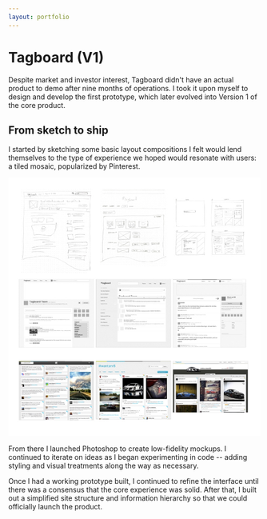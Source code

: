 ```yaml
---
layout: portfolio
---
```


# Tagboard (V1)

Despite market and investor interest, Tagboard didn't have an actual product to demo after nine months of operations. I took it upon myself to design and develop the first prototype, which later evolved into Version 1 of the core product.

## From sketch to ship

I started by sketching some basic layout compositions I felt would lend themselves to the type of experience we hoped would resonate with users: a tiled mosaic, popularized by Pinterest.

<img src="sketch-to-ship.jpg" class="full" data-action="zoom">

From there I launched Photoshop to create low-fidelity mockups. I continued to iterate on ideas as I began experimenting in code -- adding styling and visual treatments along the way as necessary.

Once I had a working prototype built, I continued to refine the interface until there was a consensus that the core experience was solid. After that, I built out a simplified site structure and information hierarchy so that we could officially launch the product.
